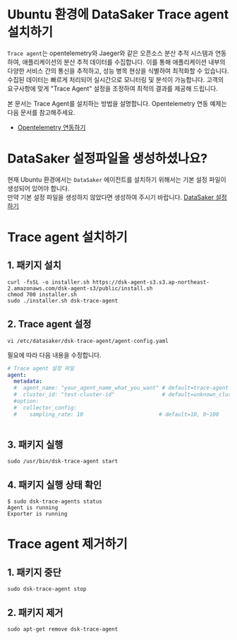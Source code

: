 # Ubuntu 환경에 DataSaker Trace agent 설치하기
`Trace agent`는 opentelemetry와 Jaeger와 같은 오픈소스 분산 추적 시스템과 연동하여, 애플리케이션의 분산 추적 데이터를 수집합니다.
이를 통해 애플리케이션 내부의 다양한 서비스 간의 통신을 추적하고, 성능 병목 현상을 식별하여 최적화할 수 있습니다.
수집된 데이터는 빠르게 처리되어 실시간으로 모니터링 및 분석이 가능합니다.
고객의 요구사항에 맞게 "Trace Agent" 설정을 조정하여 최적의 결과를 제공해 드립니다.

본 문서는 Trace Agent를 설치하는 방법을 설명합니다. Opentelemetry 연동 예제는 다음 문서를 참고해주세요. 

- [Opentelemetry 연동하기](https://github.com/datasaker/documentation/tree/main/settings/dsk-trace-agent/Instrumentation)

# DataSaker 설정파일을 생성하셨나요?
현재 Ubuntu 환경에서는 `DataSaker` 에이전트를 설치하기 위해서는 기본 설정 파일이 생성되어 있어야 합니다. \
만약 기본 설정 파일을 생성하지 않았다면 생성하여 주시기 바랍니다. [DataSaker 설정하기](https://github.com/datasaker/documentation/tree/main/install-guide/linux/ubuntu)

# Trace agent 설치하기
## 1. 패키지 설치
<!-- 
example API Key : VAR_GLOBAL_APIKEY=1234567890abcdef1234567890abcdef
 -->
``` shell
curl -fsSL -o installer.sh https://dsk-agent-s3.s3.ap-northeast-2.amazonaws.com/dsk-agent-s3/public/install.sh
chmod 700 installer.sh
sudo ./installer.sh dsk-trace-agent
```

## 2. Trace agent 설정
``` shell
vi /etc/datasaker/dsk-trace-agent/agent-config.yaml
```

필요에 따라 다음 내용을 수정합니다.

``` yaml
# Trace agent 설정 파일
agent:
  metadata:
  #  agent_name: "your_agent_name_what_you_want" # default=trace-agent
  #  cluster_id: "test-cluster-id"               # default=unknown_cluster
  #option:
  #  collector_config:
  #    sampling_rate: 10                        # default=10, 0~100
      
```

## 3. 패키지 실행
```shell
sudo /usr/bin/dsk-trace-agent start
```

## 4. 패키지 실행 상태 확인
```shell
$ sudo dsk-trace-agents status
Agent is running
Exporter is running
```

# Trace agent 제거하기
## 1. 패키지 중단
```shell
sudo dsk-trace-agent stop
```

## 2. 패키지 제거
```shell
sudo apt-get remove dsk-trace-agent
```
